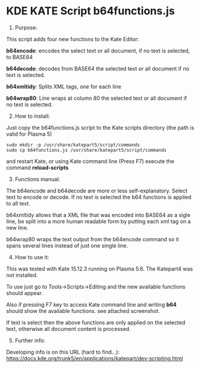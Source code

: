 # KDE KATE Script b64functions.js 

1) Purpose:
  
  This script adds four new functions to the Kate Editor:

   **b64encode**:   encodes the select text or all document, if no text is selected, to BASE64
   
   **b64decode**:   decodes from BASE64 the selected text or all document if no text is selected.
   
   **b64xmltidy**:  Splits XML tags, one for each line
   
   **b64wrap80**:   Line wraps at column 80 the selected text or all document if no text is selected.


2) How to install:

  Just copy the b64functions.js script to the Kate scripts directory (the path is valid for Plasma 5)
 
    sudo mkdir -p /usr/share/katepart5/script/commands
    sudo cp b64functions.js /usr/share/katepart5/script/commands

  and restart Kate, or using Kate command line (Press F7) execute the command **reload-scripts**
  

3) Functions manual:

 The b64encode and b64decode are more or less self-explanatory. Select text to encode or decode. If no text is selected 
 the b64 functions is applied to all text.

 b64xmltidy allows that a XML file that was encoded into BASE64 as a sigle line, be split into
 a more human readable form by putting each xml tag on a new line.

 b64wrap80 wraps the text output from the b64encode command so it spans several lines instead of 
 just one single line.

4) How to use it:

  This was tested with Kate 15.12.3 running on Plasma 5.6. The Katepart4 was not installed.

  To use just go to Tools->Scripts->Editing and the new available functions should appear.

  Also if pressing F7 key to access Kate command line and writing **b64** should show the available functions. see attached screenshot.

  If text is select then the above functions are only applied on the selected text, otherwise all document content is processed.

5) Further info:

  Developing info is on this URL (hard to find...): https://docs.kde.org/trunk5/en/applications/katepart/dev-scripting.html
